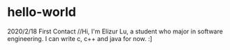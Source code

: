 # hello-world
2020/2/18 First Contact
//Hi, I'm Elizur Lu, a student who major in software engineering. I can write c, c++ and java for now. :]

